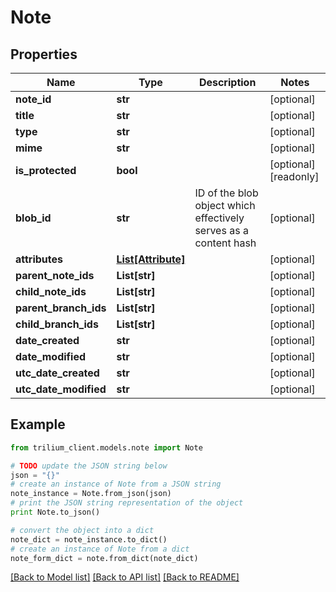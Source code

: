 # Note


## Properties
Name | Type | Description | Notes
------------ | ------------- | ------------- | -------------
**note_id** | **str** |  | [optional] 
**title** | **str** |  | [optional] 
**type** | **str** |  | [optional] 
**mime** | **str** |  | [optional] 
**is_protected** | **bool** |  | [optional] [readonly] 
**blob_id** | **str** | ID of the blob object which effectively serves as a content hash | [optional] 
**attributes** | [**List[Attribute]**](Attribute.md) |  | [optional] 
**parent_note_ids** | **List[str]** |  | [optional] 
**child_note_ids** | **List[str]** |  | [optional] 
**parent_branch_ids** | **List[str]** |  | [optional] 
**child_branch_ids** | **List[str]** |  | [optional] 
**date_created** | **str** |  | [optional] 
**date_modified** | **str** |  | [optional] 
**utc_date_created** | **str** |  | [optional] 
**utc_date_modified** | **str** |  | [optional] 

## Example

```python
from trilium_client.models.note import Note

# TODO update the JSON string below
json = "{}"
# create an instance of Note from a JSON string
note_instance = Note.from_json(json)
# print the JSON string representation of the object
print Note.to_json()

# convert the object into a dict
note_dict = note_instance.to_dict()
# create an instance of Note from a dict
note_form_dict = note.from_dict(note_dict)
```
[[Back to Model list]](../README.md#documentation-for-models) [[Back to API list]](../README.md#documentation-for-api-endpoints) [[Back to README]](../README.md)


